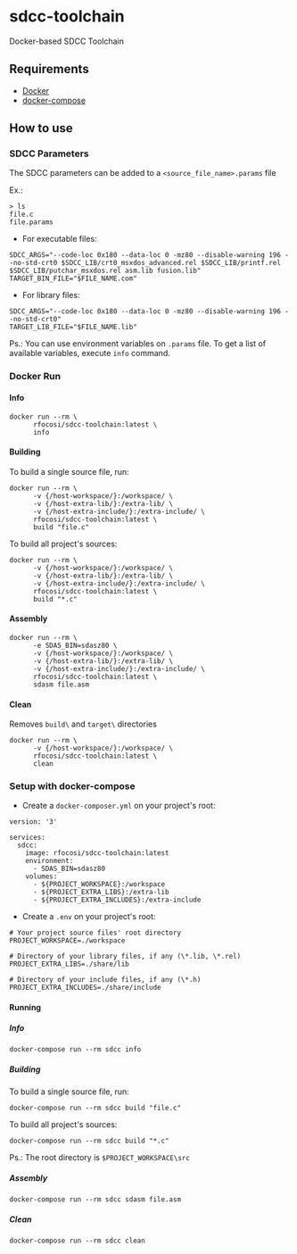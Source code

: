 # sdcc-toolchain
Docker-based SDCC Toolchain

## Requirements

- [Docker](https://docs.docker.com/install/)
- [docker-compose](https://docs.docker.com/compose/install/)

## How to use

### SDCC Parameters
The SDCC parameters can be added to a `<source_file_name>.params` file

Ex.:

```
> ls
file.c
file.params
```

- For executable files:
```
SDCC_ARGS="--code-loc 0x180 --data-loc 0 -mz80 --disable-warning 196 --no-std-crt0 $SDCC_LIB/crt0_msxdos_advanced.rel $SDCC_LIB/printf.rel $SDCC_LIB/putchar_msxdos.rel asm.lib fusion.lib"
TARGET_BIN_FILE="$FILE_NAME.com"
```

- For library files:
```
SDCC_ARGS="--code-loc 0x180 --data-loc 0 -mz80 --disable-warning 196 --no-std-crt0"
TARGET_LIB_FILE="$FILE_NAME.lib"
```

Ps.: You can use environment variables on `.params` file. To get a list of available variables, execute `info` command.

### Docker Run

#### Info
```
docker run --rm \
      rfocosi/sdcc-toolchain:latest \
      info
```

#### Building
To build a single source file, run:
```
docker run --rm \
      -v {/host-workspace/}:/workspace/ \
      -v {/host-extra-lib/}:/extra-lib/ \
      -v {/host-extra-include/}:/extra-include/ \
      rfocosi/sdcc-toolchain:latest \
      build "file.c"
```

To build all project's sources:
```
docker run --rm \
      -v {/host-workspace/}:/workspace/ \
      -v {/host-extra-lib/}:/extra-lib/ \
      -v {/host-extra-include/}:/extra-include/ \
      rfocosi/sdcc-toolchain:latest \
      build "*.c"
```

#### Assembly
```
docker run --rm \
      -e SDAS_BIN=sdasz80 \
      -v {/host-workspace/}:/workspace/ \
      -v {/host-extra-lib/}:/extra-lib/ \
      -v {/host-extra-include/}:/extra-include/ \
      rfocosi/sdcc-toolchain:latest \
      sdasm file.asm
```

#### Clean
Removes `build\` and `target\` directories
```
docker run --rm \
      -v {/host-workspace/}:/workspace/ \
      rfocosi/sdcc-toolchain:latest \
      clean
```

### Setup with docker-compose

- Create a `docker-composer.yml` on your project's root:

```
version: '3'

services:
  sdcc:
    image: rfocosi/sdcc-toolchain:latest
    environment:
      - SDAS_BIN=sdasz80
    volumes:
      - ${PROJECT_WORKSPACE}:/workspace
      - ${PROJECT_EXTRA_LIBS}:/extra-lib
      - ${PROJECT_EXTRA_INCLUDES}:/extra-include
```

- Create a `.env` on your project's root:

```
# Your project source files' root directory
PROJECT_WORKSPACE=./workspace

# Directory of your library files, if any (\*.lib, \*.rel)
PROJECT_EXTRA_LIBS=./share/lib

# Directory of your include files, if any (\*.h)
PROJECT_EXTRA_INCLUDES=./share/include
```

#### Running

##### Info

```
docker-compose run --rm sdcc info
```

##### Building

To build a single source file, run:

```
docker-compose run --rm sdcc build "file.c"
```

To build all project's sources:

```
docker-compose run --rm sdcc build "*.c"
```

Ps.: The root directory is `$PROJECT_WORKSPACE\src`

##### Assembly

```
docker-compose run --rm sdcc sdasm file.asm
```

##### Clean

```
docker-compose run --rm sdcc clean
```
